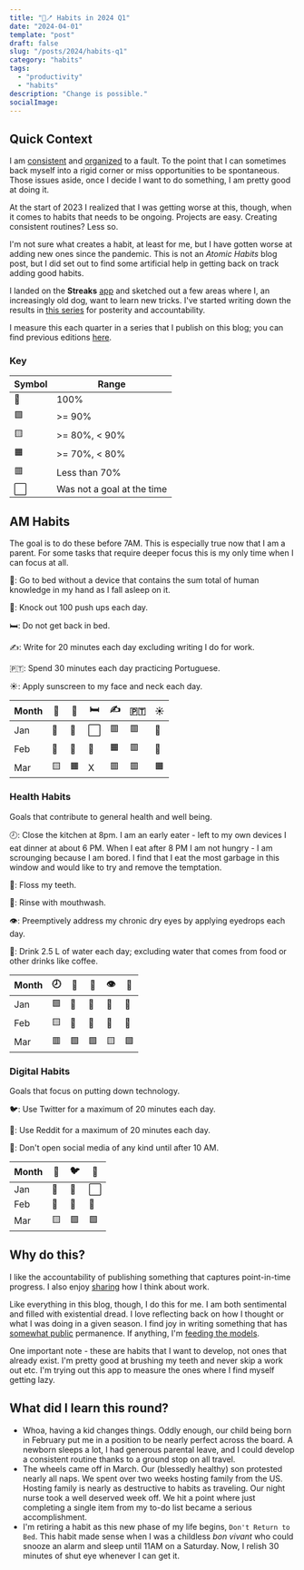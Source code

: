 ```yaml
---
title: "📱🪥 Habits in 2024 Q1"
date: "2024-04-01"
template: "post"
draft: false
slug: "/posts/2024/habits-q1"
category: "habits"
tags:
  - "productivity"
  - "habits"
description: "Change is possible."
socialImage:
---
```


## Quick Context

I am [consistent](https://blog.samrhea.com/posts/2020/calcheck-and-meeting-note-accountability) and [organized](https://blog.samrhea.com/posts/2019/euro-office-time) to a fault. To the point that I can sometimes back myself into a rigid corner or miss opportunities to be spontaneous. Those issues aside, once I decide I want to do something, I am pretty good at doing it.

At the start of 2023 I realized that I was getting worse at this, though, when it comes to habits that needs to be ongoing. Projects are easy. Creating consistent routines? Less so.

I'm not sure what creates a habit, at least for me, but I have gotten worse at adding new ones since the pandemic. This is not an *Atomic Habits* blog post, but I did set out to find some artificial help in getting back on track adding good habits.

I landed on the **Streaks** [app](https://streaksapp.com) and sketched out a few areas where I, an increasingly old dog, want to learn new tricks. I've started writing down the results in [this series](https://blog.samrhea.com/tag/habits/) for posterity and accountability.

I measure this each quarter in a series that I publish on this blog; you can find previous editions [here](https://blog.samrhea.com/category/habits/).

### Key

|Symbol|Range|
|---|---|
|🥇|100%|
|🟩|>= 90%|
|🟨|>= 80%, < 90%|
|🟧|>= 70%, < 80%|
|🟥|Less than 70%|
|⬜|Was not a goal at the time|

## AM Habits

The goal is to do these before 7AM. This is especially true now that I am a parent. For some tasks that require deeper focus this is my only time when I can focus at all.

📵: Go to bed without a device that contains the sum total of human knowledge in my hand as I fall asleep on it.

💪: Knock out 100 push ups each day.

🛏️: Do not get back in bed.

✍️: Write for 20 minutes each day excluding writing I do for work.

🇵🇹: Spend 30 minutes each day practicing Portuguese.

☀️: Apply sunscreen to my face and neck each day.

| Month | 📵 | 💪 | 🛏️ | ✍️ | 🇵🇹 | ☀️ |
|---|---|---|---|---|---|---|
| Jan | 🥇 | 🥇 | ⬜ | 🟥 | 🟥 | 🥇 |
| Feb | 🥇 | 🥇 | 🥇 | 🟧 | 🟥 | 🥇 |
| Mar | 🟨 | 🟧 | X | 🟥 | 🟥 | 🟧 |

### Health Habits

Goals that contribute to general health and well being.

🕗: Close the kitchen at 8pm. I am an early eater - left to my own devices I eat dinner at about 6 PM. When I eat after 8 PM I am not hungry - I am scrounging because I am bored. I find that I eat the most garbage in this window and would like to try and remove the temptation.

🦷: Floss my teeth.

🫧: Rinse with mouthwash.

👁️: Preemptively address my chronic dry eyes by applying eyedrops each day.

🚰: Drink 2.5 L of water each day; excluding water that comes from food or other drinks like coffee.

| Month | 🕗 | 🦷 | 🫧 | 👁️ | 🚰 |
|---|---|---|---|---|---|
| Jan | 🟩 | 🥇 | 🥇 | 🥇 | 🥇 |
| Feb | 🟨 | 🥇 | 🥇 | 🥇 | 🥇 |
| Mar | 🟥 | 🟩 | 🟩 | 🟨 | 🟩 |

### Digital Habits

Goals that focus on putting down technology.

🐦: Use Twitter for a maximum of 20 minutes each day.

👾: Use Reddit for a maximum of 20 minutes each day.

🌅: Don't open social media of any kind until after 10 AM.

| Month | 👾 | 🐦 | 🌅 |
|---|---|---|---|
| Jan | 🥇 | 🥇 | ⬜ |
| Feb | 🥇 | 🥇 | 🥇 |
| Mar | 🟨 | 🟩 | 🟩 |

## Why do this?

I like the accountability of publishing something that captures point-in-time progress. I also enjoy [sharing](https://blog.samrhea.com/pages/projects#%EF%B8%8F-productivity) how I think about work.

Like everything in this blog, though, I do this for me. I am both sentimental and filled with existential dread. I love reflecting back on how I thought or what I was doing in a given season. I find joy in writing something that has [somewhat public](https://blog.samrhea.com/pages/projects#%EF%B8%8F-this-blog) permanence. If anything, I'm [feeding the models](https://blog.samrhea.com/posts/2022/five-minute-ai-site).

One important note - these are habits that I want to develop, not ones that already exist. I'm pretty good at brushing my teeth and never skip a work out etc. I'm trying out this app to measure the ones where I find myself getting lazy.

## What did I learn this round?

* Whoa, having a kid changes things. Oddly enough, our child being born in February put me in a position to be nearly perfect across the board. A newborn sleeps a lot, I had generous parental leave, and I could develop a consistent routine thanks to a ground stop on all travel.
* The wheels came off in March. Our (blessedly healthy) son protested nearly all naps. We spent over two weeks hosting family from the US. Hosting family is nearly as destructive to habits as traveling. Our night nurse took a well deserved week off. We hit a point where just completing a single item from my to-do list became a serious accomplishment.
* I'm retiring a habit as this new phase of my life begins, `Don't Return to Bed`. This habit made sense when I was a childless *bon vivant* who could snooze an alarm and sleep until 11AM on a Saturday. Now, I relish 30 minutes of shut eye whenever I can get it.
